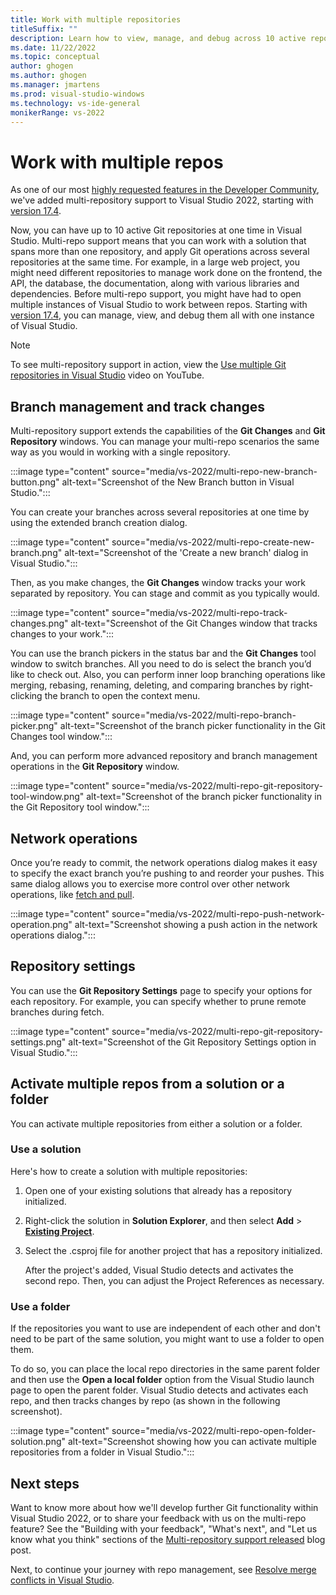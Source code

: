 ```yaml
---
title: Work with multiple repositories
titleSuffix: ""
description: Learn how to view, manage, and debug across 10 active repos at the same time by using the Git tooling within Visual Studio.
ms.date: 11/22/2022
ms.topic: conceptual
author: ghogen
ms.author: ghogen
ms.manager: jmartens
ms.prod: visual-studio-windows
ms.technology: vs-ide-general
monikerRange: vs-2022
---
```

# Work with multiple repos

As one of our most [highly requested features in the Developer Community](https://developercommunity.visualstudio.com/t/allow-multiple-git-repositories-to-be-active-at-on/351156), we've added multi-repository support to Visual Studio 2022, starting with [version 17.4](/visualstudio/releases/2022/release-notes-v17.4).

Now, you can have up to 10 active Git repositories at one time in Visual Studio. Multi-repo support means that you can work with a solution that spans more than one repository, and apply Git operations across several repositories at the same time. For example, in a large web project, you might need different repositories to manage work done on the frontend, the API, the database, the documentation, along with various libraries and dependencies. Before multi-repo support, you might have had to open multiple instances of Visual Studio to work between repos. Starting with [version 17.4](/visualstudio/releases/2022/release-notes-v17.4), you can manage, view, and debug them all with one instance of Visual Studio.

> [!NOTE]
> To see multi-repository support in action, view the [Use multiple Git repositories in Visual Studio](https://www.youtube.com/watch?v=ctnlQzX2YwI&t=34s) video on YouTube.

## Branch management and track changes

Multi-repository support extends the capabilities of the **Git Changes** and **Git Repository** windows. You can manage your multi-repo scenarios the same way as you would in working with a single repository.

:::image type="content" source="media/vs-2022/multi-repo-new-branch-button.png" alt-text="Screenshot of the New Branch button in Visual Studio.":::

You can create your branches across several repositories at one time by using the extended branch creation dialog.

:::image type="content" source="media/vs-2022/multi-repo-create-new-branch.png" alt-text="Screenshot of the 'Create a new branch' dialog in Visual Studio.":::

Then, as you make changes, the **Git Changes** window tracks your work separated by repository. You can stage and commit as you typically would.

:::image type="content" source="media/vs-2022/multi-repo-track-changes.png" alt-text="Screenshot of the Git Changes window that tracks changes to your work.":::

You can use the branch pickers in the status bar and the **Git Changes** tool window to switch branches. All you need to do is select the branch you’d like to check out. Also, you can perform inner loop branching operations like merging, rebasing, renaming, deleting, and comparing branches by right-clicking the branch to open the context menu.

:::image type="content" source="media/vs-2022/multi-repo-branch-picker.png" alt-text="Screenshot of the branch picker functionality in the Git Changes tool window.":::

And, you can perform more advanced repository and branch management operations in the **Git Repository** window.

:::image type="content" source="media/vs-2022/multi-repo-git-repository-tool-window.png" alt-text="Screenshot of the branch picker functionality in the Git Repository tool window.":::

## Network operations

Once you’re ready to commit, the network operations dialog makes it easy to specify the exact branch you’re pushing to and reorder your pushes. This same dialog allows you to exercise more control over other network operations, like [fetch and pull](git-fetch-pull-sync.md).

:::image type="content" source="media/vs-2022/multi-repo-push-network-operation.png" alt-text="Screenshot showing a push action in the network operations dialog.":::

## Repository settings

You can use the **Git Repository Settings** page to specify your options for each repository. For example, you can specify whether to prune remote branches during fetch.

:::image type="content" source="media/vs-2022/multi-repo-git-repository-settings.png" alt-text="Screenshot of the Git Repository Settings option in Visual Studio.":::

## Activate multiple repos from a solution or a folder

You can activate multiple repositories from either a solution or a folder.

### Use a solution

Here's how to create a solution with multiple repositories:

1. Open one of your existing solutions that already has a repository initialized.

1. Right-click the solution in **Solution Explorer**, and then select **Add** > **[Existing Project](../ide/use-solution-explorer.md#the-add-context-menu-fly-out)**.

1. Select the .csproj file for another project that has a repository initialized.

   After the project's added, Visual Studio detects and activates the second repo. Then, you can adjust the Project References as necessary.

### Use a folder

If the repositories you want to use are independent of each other and don't need to be part of the same solution, you might want to use a folder to open them.

To do so, you can place the local repo directories in the same parent folder and then use the **Open a local folder** option from the Visual Studio launch page to open the parent folder. Visual Studio detects and activates each repo, and then tracks changes by repo (as shown in the following screenshot).

:::image type="content" source="media/vs-2022/multi-repo-open-folder-solution.png" alt-text="Screenshot showing how you can activate multiple repositories from a folder in Visual Studio.":::

## Next steps

Want to know more about how we'll develop further Git functionality within Visual Studio 2022, or to share your feedback with us on the multi-repo feature? See the "Building with your feedback", "What's next", and "Let us know what you think" sections of the [Multi-repository support released](https://devblogs.microsoft.com/visualstudio/multi-repository-support-released/) blog post.

Next, to continue your journey with repo management, see [Resolve merge conflicts in Visual Studio](git-resolve-conflicts.md).